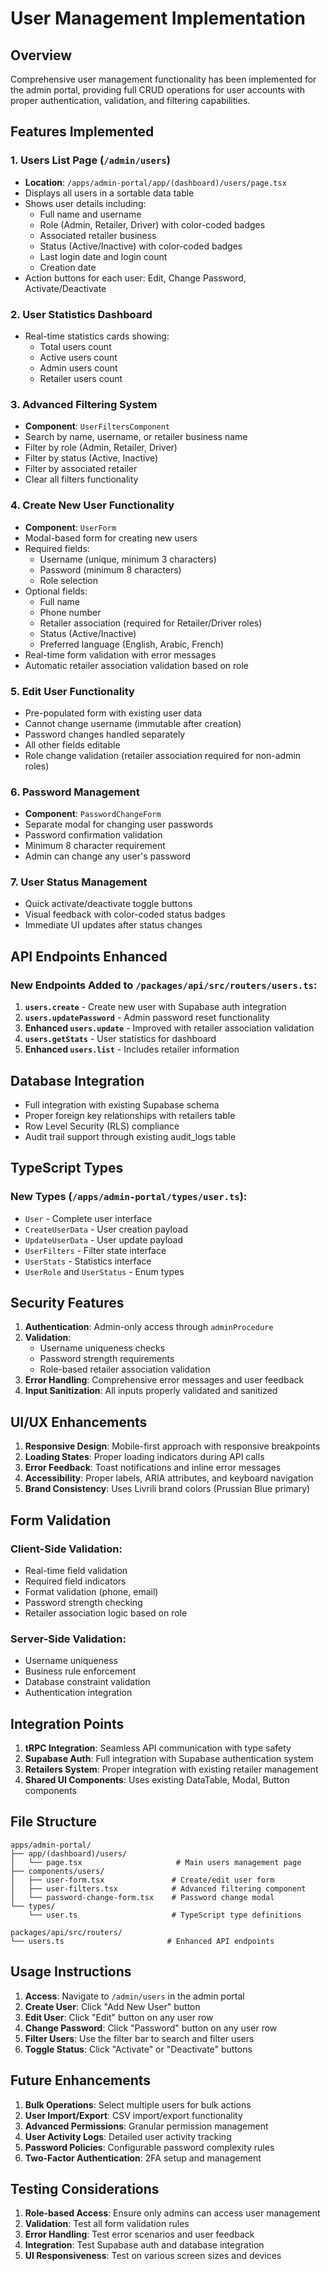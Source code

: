# User Management Implementation

## Overview
Comprehensive user management functionality has been implemented for the admin portal, providing full CRUD operations for user accounts with proper authentication, validation, and filtering capabilities.

## Features Implemented

### 1. Users List Page (`/admin/users`)
- **Location**: `/apps/admin-portal/app/(dashboard)/users/page.tsx`
- Displays all users in a sortable data table
- Shows user details including:
  - Full name and username
  - Role (Admin, Retailer, Driver) with color-coded badges
  - Associated retailer business
  - Status (Active/Inactive) with color-coded badges
  - Last login date and login count
  - Creation date
- Action buttons for each user: Edit, Change Password, Activate/Deactivate

### 2. User Statistics Dashboard
- Real-time statistics cards showing:
  - Total users count
  - Active users count
  - Admin users count
  - Retailer users count

### 3. Advanced Filtering System
- **Component**: `UserFiltersComponent`
- Search by name, username, or retailer business name
- Filter by role (Admin, Retailer, Driver)
- Filter by status (Active, Inactive)
- Filter by associated retailer
- Clear all filters functionality

### 4. Create New User Functionality
- **Component**: `UserForm`
- Modal-based form for creating new users
- Required fields:
  - Username (unique, minimum 3 characters)
  - Password (minimum 8 characters)
  - Role selection
- Optional fields:
  - Full name
  - Phone number
  - Retailer association (required for Retailer/Driver roles)
  - Status (Active/Inactive)
  - Preferred language (English, Arabic, French)
- Real-time form validation with error messages
- Automatic retailer association validation based on role

### 5. Edit User Functionality
- Pre-populated form with existing user data
- Cannot change username (immutable after creation)
- Password changes handled separately
- All other fields editable
- Role change validation (retailer association required for non-admin roles)

### 6. Password Management
- **Component**: `PasswordChangeForm`
- Separate modal for changing user passwords
- Password confirmation validation
- Minimum 8 character requirement
- Admin can change any user's password

### 7. User Status Management
- Quick activate/deactivate toggle buttons
- Visual feedback with color-coded status badges
- Immediate UI updates after status changes

## API Endpoints Enhanced

### New Endpoints Added to `/packages/api/src/routers/users.ts`:

1. **`users.create`** - Create new user with Supabase auth integration
2. **`users.updatePassword`** - Admin password reset functionality
3. **Enhanced `users.update`** - Improved with retailer association validation
4. **`users.getStats`** - User statistics for dashboard
5. **Enhanced `users.list`** - Includes retailer information

## Database Integration

- Full integration with existing Supabase schema
- Proper foreign key relationships with retailers table
- Row Level Security (RLS) compliance
- Audit trail support through existing audit_logs table

## TypeScript Types

### New Types (`/apps/admin-portal/types/user.ts`):
- `User` - Complete user interface
- `CreateUserData` - User creation payload
- `UpdateUserData` - User update payload
- `UserFilters` - Filter state interface
- `UserStats` - Statistics interface
- `UserRole` and `UserStatus` - Enum types

## Security Features

1. **Authentication**: Admin-only access through `adminProcedure`
2. **Validation**: 
   - Username uniqueness checks
   - Password strength requirements
   - Role-based retailer association validation
3. **Error Handling**: Comprehensive error messages and user feedback
4. **Input Sanitization**: All inputs properly validated and sanitized

## UI/UX Enhancements

1. **Responsive Design**: Mobile-first approach with responsive breakpoints
2. **Loading States**: Proper loading indicators during API calls
3. **Error Feedback**: Toast notifications and inline error messages
4. **Accessibility**: Proper labels, ARIA attributes, and keyboard navigation
5. **Brand Consistency**: Uses Livrili brand colors (Prussian Blue primary)

## Form Validation

### Client-Side Validation:
- Real-time field validation
- Required field indicators
- Format validation (phone, email)
- Password strength checking
- Retailer association logic based on role

### Server-Side Validation:
- Username uniqueness
- Business rule enforcement
- Database constraint validation
- Authentication integration

## Integration Points

1. **tRPC Integration**: Seamless API communication with type safety
2. **Supabase Auth**: Full integration with Supabase authentication system
3. **Retailers System**: Proper integration with existing retailer management
4. **Shared UI Components**: Uses existing DataTable, Modal, Button components

## File Structure

```
apps/admin-portal/
├── app/(dashboard)/users/
│   └── page.tsx                     # Main users management page
├── components/users/
│   ├── user-form.tsx               # Create/edit user form
│   ├── user-filters.tsx            # Advanced filtering component
│   └── password-change-form.tsx    # Password change modal
└── types/
    └── user.ts                     # TypeScript type definitions

packages/api/src/routers/
└── users.ts                       # Enhanced API endpoints
```

## Usage Instructions

1. **Access**: Navigate to `/admin/users` in the admin portal
2. **Create User**: Click "Add New User" button
3. **Edit User**: Click "Edit" button on any user row
4. **Change Password**: Click "Password" button on any user row
5. **Filter Users**: Use the filter bar to search and filter users
6. **Toggle Status**: Click "Activate" or "Deactivate" buttons

## Future Enhancements

1. **Bulk Operations**: Select multiple users for bulk actions
2. **User Import/Export**: CSV import/export functionality
3. **Advanced Permissions**: Granular permission management
4. **User Activity Logs**: Detailed user activity tracking
5. **Password Policies**: Configurable password complexity rules
6. **Two-Factor Authentication**: 2FA setup and management

## Testing Considerations

1. **Role-based Access**: Ensure only admins can access user management
2. **Validation**: Test all form validation rules
3. **Error Handling**: Test error scenarios and user feedback
4. **Integration**: Test Supabase auth and database integration
5. **UI Responsiveness**: Test on various screen sizes and devices